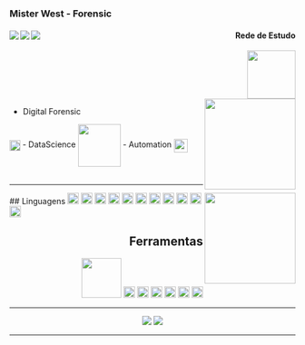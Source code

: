 ### Mister West - Forensic

<div align="right">

[<img src="https://img.shields.io/badge/Discord-7289DA?style=for-the-badge&logo=discord&logoColor=white" align="left"/>][discord]
[<img src="https://img.shields.io/badge/YouTube-FF0000?style=for-the-badge&logo=youtube&logoColor=white" align="left"/>][youtubeMrW]
[<img src="https://img.shields.io/badge/Twitter-1DA1F2?style=for-the-badge&logo=twitter&logoColor=white" align="left"/>][twitter]


#### Rede de Estudo 
<img src="https://img.shields.io/badge/Udemy-EC5252?style=for-the-badge&logo=Udemy&logoColor=white" width="85"/>

</div>

<img src="https://camo.githubusercontent.com/e2b810d3b94b5eceaf23e7126b23e5101d8d979e819d9f7f7aa09b82415d670a/68747470733a2f2f342e62702e626c6f6773706f742e636f6d2f2d6c426445432d63495437412f543975375041555f545a492f41414141414141416a31512f66494753785653644e59632f73313630302f342e676966" align="right" width="160">
<div>

- Digital Forensic 
<img src="https://images.vexels.com/media/users/3/143466/isolated/preview/b47bfb19d11e66c3be00ccb0632047ce-lupa-simples.png" width="19" align="center">
- DataScience
<img src="https://imaddabbura.github.io/post/conda-essentials/featured.png" width="75" align="center">
- Automation
<img src="https://iconape.com/wp-content/png_logo_vector/robot.png" width="24" align="center">
</div>
<br>
<hr>
<img src="https://camo.githubusercontent.com/e2b810d3b94b5eceaf23e7126b23e5101d8d979e819d9f7f7aa09b82415d670a/68747470733a2f2f342e62702e626c6f6773706f742e636f6d2f2d6c426445432d63495437412f543975375041555f545a492f41414141414141416a31512f66494753785653644e59632f73313630302f342e676966" align="right" width="160">
## Linguagens
<code><img height="20" src="https://img.shields.io/badge/Python-3776AB?style=for-the-badge&logo=python&logoColor=white"></code>
<code><img height="20" src="https://img.shields.io/badge/C-00599C?style=for-the-badge&logo=c&logoColor=white
"></code>
<code><img height="20" src="https://img.shields.io/badge/C%2B%2B-00599C?style=for-the-badge&logo=c%2B%2B&logoColor=white
"></code>
<code><img height="20" src="https://img.shields.io/badge/C%23-239120?style=for-the-badge&logo=c-sharp&logoColor=white
"></code>
<code><img height="20" src="https://img.shields.io/badge/PHP-777BB4?style=for-the-badge&logo=php&logoColor=white
"></code>
<code><img height="20" src="https://img.shields.io/badge/Java-ED8B00?style=for-the-badge&logo=java&logoColor=white
"></code>
<code><img height="20" src="https://img.shields.io/badge/json-5E5C5C?style=for-the-badge&logo=json&logoColor=white
"></code>
<code><img height="20" src="https://img.shields.io/badge/Shell_Script-121011?style=for-the-badge&logo=gnu-bash&logoColor=white
"></code>
<code><img height="20" src="https://img.shields.io/badge/HTML5-E34F26?style=for-the-badge&logo=html5&logoColor=white
"></code>
<code><img height="20" src="https://img.shields.io/badge/CSS3-1572B6?style=for-the-badge&logo=css3&logoColor=white
"></code>
<code><img height="20" src="https://img.shields.io/badge/JavaScript-323330?style=for-the-badge&logo=javascript&logoColor=F7DF1E
"></code>

<div align="right">

## Ferramentas

<code><img width="70" src="https://charlescorrea.com.br/wp-content/uploads/_976_principais-ides-para-desenvolvimento-python.png"></code>
<code><img height="20" src="https://seeklogo.com/images/V/visual-studio-code-logo-284BC24C39-seeklogo.com.png"></code>
<code><img height="20" src="https://img.shields.io/badge/conda-342B029.svg?&style=for-the-badge&logo=anaconda&logoColor=white
"></code>
<code><img height="20" src="https://img.shields.io/badge/Git-F05032?style=for-the-badge&logo=git&logoColor=white
"></code>
<code><img height="20" src="https://img.shields.io/badge/R-276DC3?style=for-the-badge&logo=r&logoColor=white
"></code>
<code><img height="20" src="https://imagej.nih.gov/ij/images/ImageJ.ico"></code>
<code><img height="20" src="https://img.shields.io/badge/Audacity-0000CC?style=for-the-badge&logo=audacity&logoColor=white
"></code>
</div>

<hr>

<div align="center"> 

<img src="https://github-readme-stats.vercel.app/api?username=MrWestOFC&show_icons=true&theme=chartreuse-dark&include_all_commits=true&count_private=true%22">

<img src="https://github-readme-stats.vercel.app/api/top-langs/?username=phstutors&layout=compact&langs_count=7&theme=dark">
</div>

<hr>

[discord]:(https://discord.gg/pWTqaKEQEt)
[youtubeMrW]:(https://www.youtube.com/channel/UCE5smnOyk8Gc-RWKgkl4d9A/)
[twitter]:(https://twitter.com/mister_westt)
